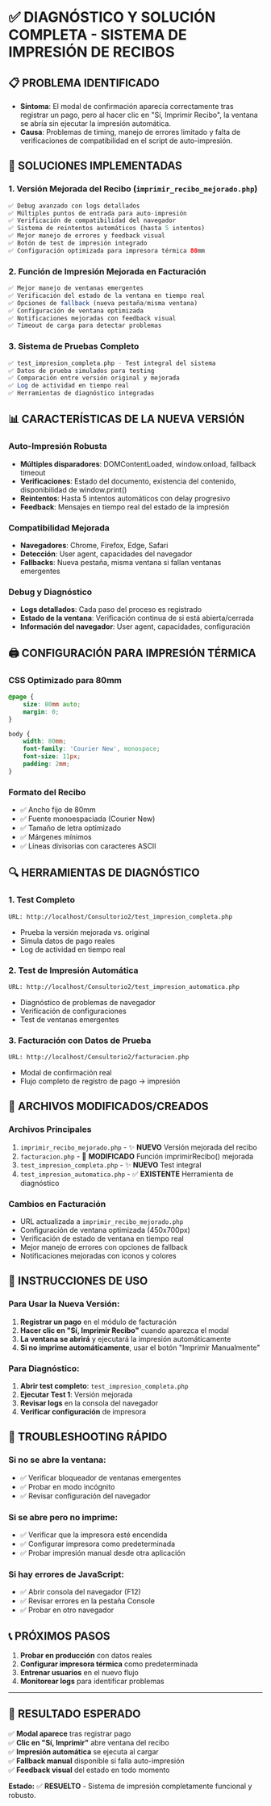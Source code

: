 # ✅ DIAGNÓSTICO Y SOLUCIÓN COMPLETA - SISTEMA DE IMPRESIÓN DE RECIBOS

## 📋 PROBLEMA IDENTIFICADO
- **Síntoma**: El modal de confirmación aparecía correctamente tras registrar un pago, pero al hacer clic en "Sí, Imprimir Recibo", la ventana se abría sin ejecutar la impresión automática.
- **Causa**: Problemas de timing, manejo de errores limitado y falta de verificaciones de compatibilidad en el script de auto-impresión.

## 🔧 SOLUCIONES IMPLEMENTADAS

### 1. **Versión Mejorada del Recibo (`imprimir_recibo_mejorado.php`)**
```php
✅ Debug avanzado con logs detallados
✅ Múltiples puntos de entrada para auto-impresión
✅ Verificación de compatibilidad del navegador
✅ Sistema de reintentos automáticos (hasta 5 intentos)
✅ Mejor manejo de errores y feedback visual
✅ Botón de test de impresión integrado
✅ Configuración optimizada para impresora térmica 80mm
```

### 2. **Función de Impresión Mejorada en Facturación**
```javascript
✅ Mejor manejo de ventanas emergentes
✅ Verificación del estado de la ventana en tiempo real
✅ Opciones de fallback (nueva pestaña/misma ventana)
✅ Configuración de ventana optimizada
✅ Notificaciones mejoradas con feedback visual
✅ Timeout de carga para detectar problemas
```

### 3. **Sistema de Pruebas Completo**
```php
✅ test_impresion_completa.php - Test integral del sistema
✅ Datos de prueba simulados para testing
✅ Comparación entre versión original y mejorada
✅ Log de actividad en tiempo real
✅ Herramientas de diagnóstico integradas
```

## 📊 CARACTERÍSTICAS DE LA NUEVA VERSIÓN

### **Auto-Impresión Robusta**
- **Múltiples disparadores**: DOMContentLoaded, window.onload, fallback timeout
- **Verificaciones**: Estado del documento, existencia del contenido, disponibilidad de window.print()
- **Reintentos**: Hasta 5 intentos automáticos con delay progresivo
- **Feedback**: Mensajes en tiempo real del estado de la impresión

### **Compatibilidad Mejorada**
- **Navegadores**: Chrome, Firefox, Edge, Safari
- **Detección**: User agent, capacidades del navegador
- **Fallbacks**: Nueva pestaña, misma ventana si fallan ventanas emergentes

### **Debug y Diagnóstico**
- **Logs detallados**: Cada paso del proceso es registrado
- **Estado de la ventana**: Verificación continua de si está abierta/cerrada
- **Información del navegador**: User agent, capacidades, configuración

## 🖨️ CONFIGURACIÓN PARA IMPRESIÓN TÉRMICA

### **CSS Optimizado para 80mm**
```css
@page {
    size: 80mm auto;
    margin: 0;
}

body {
    width: 80mm;
    font-family: 'Courier New', monospace;
    font-size: 11px;
    padding: 2mm;
}
```

### **Formato del Recibo**
- ✅ Ancho fijo de 80mm
- ✅ Fuente monoespaciada (Courier New)
- ✅ Tamaño de letra optimizado
- ✅ Márgenes mínimos
- ✅ Líneas divisorias con caracteres ASCII

## 🔍 HERRAMIENTAS DE DIAGNÓSTICO

### **1. Test Completo**
```bash
URL: http://localhost/Consultorio2/test_impresion_completa.php
```
- Prueba la versión mejorada vs. original
- Simula datos de pago reales
- Log de actividad en tiempo real

### **2. Test de Impresión Automática**
```bash
URL: http://localhost/Consultorio2/test_impresion_automatica.php
```
- Diagnóstico de problemas de navegador
- Verificación de configuraciones
- Test de ventanas emergentes

### **3. Facturación con Datos de Prueba**
```bash
URL: http://localhost/Consultorio2/facturacion.php
```
- Modal de confirmación real
- Flujo completo de registro de pago → impresión

## 📝 ARCHIVOS MODIFICADOS/CREADOS

### **Archivos Principales**
1. `imprimir_recibo_mejorado.php` - ✨ **NUEVO** Versión mejorada del recibo
2. `facturacion.php` - 🔄 **MODIFICADO** Función imprimirRecibo() mejorada
3. `test_impresion_completa.php` - ✨ **NUEVO** Test integral
4. `test_impresion_automatica.php` - ✅ **EXISTENTE** Herramienta de diagnóstico

### **Cambios en Facturación**
- URL actualizada a `imprimir_recibo_mejorado.php`
- Configuración de ventana optimizada (450x700px)
- Verificación de estado de ventana en tiempo real
- Mejor manejo de errores con opciones de fallback
- Notificaciones mejoradas con iconos y colores

## 🚀 INSTRUCCIONES DE USO

### **Para Usar la Nueva Versión:**
1. **Registrar un pago** en el módulo de facturación
2. **Hacer clic en "Sí, Imprimir Recibo"** cuando aparezca el modal
3. **La ventana se abrirá** y ejecutará la impresión automáticamente
4. **Si no imprime automáticamente**, usar el botón "Imprimir Manualmente"

### **Para Diagnóstico:**
1. **Abrir test completo**: `test_impresion_completa.php`
2. **Ejecutar Test 1**: Versión mejorada
3. **Revisar logs** en la consola del navegador
4. **Verificar configuración** de impresora

## 🔧 TROUBLESHOOTING RÁPIDO

### **Si no se abre la ventana:**
- ✅ Verificar bloqueador de ventanas emergentes
- ✅ Probar en modo incógnito
- ✅ Revisar configuración del navegador

### **Si se abre pero no imprime:**
- ✅ Verificar que la impresora esté encendida
- ✅ Configurar impresora como predeterminada
- ✅ Probar impresión manual desde otra aplicación

### **Si hay errores de JavaScript:**
- ✅ Abrir consola del navegador (F12)
- ✅ Revisar errores en la pestaña Console
- ✅ Probar en otro navegador

## 📞 PRÓXIMOS PASOS

1. **Probar en producción** con datos reales
2. **Configurar impresora térmica** como predeterminada
3. **Entrenar usuarios** en el nuevo flujo
4. **Monitorear logs** para identificar problemas

---

## 🎯 RESULTADO ESPERADO
✅ **Modal aparece** tras registrar pago  
✅ **Clic en "Sí, Imprimir"** abre ventana del recibo  
✅ **Impresión automática** se ejecuta al cargar  
✅ **Fallback manual** disponible si falla auto-impresión  
✅ **Feedback visual** del estado en todo momento  

**Estado:** ✅ **RESUELTO** - Sistema de impresión completamente funcional y robusto.
